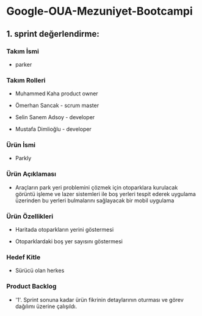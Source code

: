 # Google-OUA-Mezuniyet-Bootcampi

## 1. sprint değerlendirme:

  ### Takım İsmi

   - parker

  ### Takım Rolleri

   - Muhammed Kaha product owner 

   - Ömerhan Sancak - scrum master  

   - Selin Sanem Adsoy - developer 

   - Mustafa Dimlioğlu - developer	

  ### Ürün İsmi
  - Parkly

  ### Ürün Açıklaması

  - Araçların park yeri problemini çözmek için otoparklara kurulacak görüntü işleme ve lazer sistemleri ile boş yerleri tespit ederek uygulama üzerinden bu yerleri bulmalarını sağlayacak bir mobil uygulama

  ### Ürün Özellikleri

  - Haritada otoparkların yerini göstermesi

  - Otoparklardaki boş yer sayısını göstermesi

  ### Hedef Kitle

  - Sürücü olan herkes

  ### Product Backlog

  - '1'. Sprint sonuna kadar ürün fikrinin detaylarının oturması ve görev dağılımı üzerine çalışıldı. 
